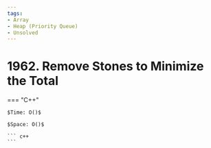 ```yaml
---
tags:
- Array
- Heap (Priority Queue)
- Unsolved
---
```



# 1962. Remove Stones to Minimize the Total

=== "C++"

    $Time: O()$

    $Space: O()$

    ``` c++
    ```
